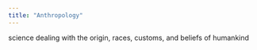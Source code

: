 ```yaml
---
title: "Anthropology"
---
```

science dealing with the origin, races, customs, and beliefs of humankind

